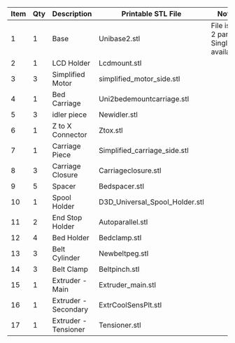 | Item | Qty | Description          | Printable STL File             | Note                                    |
| ---- | --- | -------------------- | ------------------------------ | --------------------------------------- |
| 1    | 1   | Base                 | Unibase2.stl                   | File is in 2 parts? Single is available |
| 2    | 1   | LCD Holder           | Lcdmount.stl                   |                                         |
| 3    | 3   | Simplified Motor     | simplified_motor_side.stl      |                                         |
| 4    | 1   | Bed Carriage         | Uni2bedemountcarriage.stl      |                                         |
| 5    | 3   | idler piece          | Newidler.stl                   |                                         |
| 6    | 1   | Z to X Connector     | Ztox.stl                       |                                         |
| 7    | 1   | Carriage Piece       | Simplified_carriage_side.stl   |                                         |
| 8    | 3   | Carriage Closure     | Carriageclosure.stl            |                                         |
| 9    | 5   | Spacer               | Bedspacer.stl                  |                                         |
| 10   | 1   | Spool Holder         | D3D_Universal_Spool_Holder.stl |                                         |
| 11   | 2   | End Stop Holder      | Autoparallel.stl               |                                         |
| 12   | 4   | Bed Holder           | Bedclamp.stl                   |                                         |
| 13   | 3   | Belt Cylinder        | Newbeltpeg.stl                 |                                         |
| 14   | 3   | Belt Clamp           | Beltpinch.stl                  |                                         |
| 15   | 1   | Extruder - Main      | Extruder_main.stl              |                                         |
| 16   | 1   | Extruder - Secondary | ExtrCoolSensPlt.stl            |                                         |
| 17   | 1   | Extruder - Tensioner | Tensioner.stl                  |                                         |
